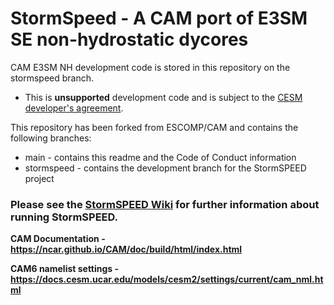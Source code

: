 # StormSpeed - A CAM port of E3SM SE non-hydrostatic dycores

CAM E3SM NH development code is stored in this repository on the stormspeed branch.
* This is **unsupported** development code and is subject to the [CESM developer's agreement](https://www.cgd.ucar.edu/sections/cseg/policies).

This repository has been forked from ESCOMP/CAM and contains the following branches:
* main - contains this readme and the Code of Conduct information
* stormspeed - contains the development branch for the StormSPEED project
  
### Please see the [StormSPEED Wiki](https://github.com/NCAR/StormSPEED/wiki) for further information about running StormSPEED.

**CAM Documentation - https://ncar.github.io/CAM/doc/build/html/index.html**

**CAM6 namelist settings - https://docs.cesm.ucar.edu/models/cesm2/settings/current/cam_nml.html**

